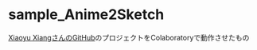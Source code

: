 # sample_Anime2Sketch

[Xiaoyu XiangさんのGitHub](https://github.com/Mukosame/Anime2Sketch)のプロジェクトをColaboratoryで動作させたもの

